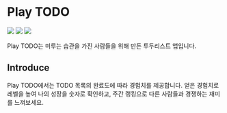 # Play TODO

<img src="https://img.shields.io/badge/typescript-3178C6?style=for-the-badge&logo=typescript&logoColor=white">
<img src="https://img.shields.io/badge/react-61DAFB?style=for-the-badge&logo=react&logoColor=white">
<img src="https://img.shields.io/badge/next.js-000000?style=for-the-badge&logo=nextdotjs&logoColor=white">

Play TODO는 미루는 습관을 가진 사람들을 위해 만든 투두리스트 앱입니다.


## Introduce
Play TODO에서는 TODO 목록의 완료도에 따라 경험치를 제공합니다.
얻은 경험치로 레벨을 높여 나의 성장을 숫자로 확인하고, 주간 랭킹으로 다른 사람들과 경쟁하는 재미를 느껴보세요.








